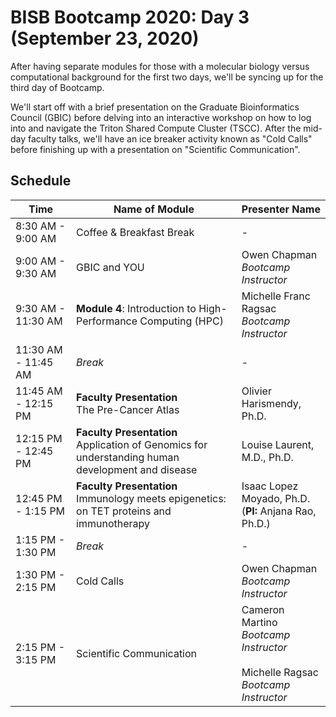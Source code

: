 # BISB Bootcamp 2020: Day 3 (September 23, 2020)

After having separate modules for those with a molecular biology versus computational background for the first two days, we'll be syncing up for the third day of Bootcamp.

We'll start off with a brief presentation on the Graduate Bioinformatics Council (GBIC) before delving into an interactive workshop on how to log into and navigate the Triton Shared Compute Cluster (TSCC). After the mid-day faculty talks, we'll have an ice breaker activity known as "Cold Calls" before finishing up with a presentation on "Scientific Communication".

## Schedule 

| Time                | Name of Module                                                                                      | Presenter Name                                                                           | 
|---------------------|-----------------------------------------------------------------------------------------------------|------------------------------------------------------------------------------------------|
| 8:30 AM - 9:00 AM   | Coffee & Breakfast Break                                                                            | -                                                                                        |
| 9:00 AM - 9:30 AM   | GBIC and YOU                                                                                        | Owen Chapman<br>*Bootcamp Instructor*                                                    |
| 9:30 AM - 11:30 AM  | **Module 4**: Introduction to High-Performance Computing (HPC)                                      | Michelle Franc Ragsac<br>*Bootcamp Instructor*                                           |
| 11:30 AM - 11:45 AM | *Break*                                                                                             | -                                                                                        |
| 11:45 AM - 12:15 PM | **Faculty Presentation**<br>The Pre-Cancer Atlas                                                    | Olivier Harismendy, Ph.D.                                                                |
| 12:15 PM - 12:45 PM | **Faculty Presentation**<br>Application of Genomics for understanding human development and disease | Louise Laurent, M.D., Ph.D.                                                              |
| 12:45 PM - 1:15 PM  | **Faculty Presentation**<br>Immunology meets epigenetics: on TET proteins and immunotherapy         | Isaac Lopez Moyado, Ph.D.<br>(**PI:** Anjana Rao, Ph.D.)                                 |
| 1:15 PM - 1:30 PM   | *Break*                                                                                             | -                                                                                        |
| 1:30 PM - 2:15 PM   | Cold Calls                                                                                          | Owen Chapman<br>*Bootcamp Instructor*                                                    |
| 2:15 PM - 3:15 PM   | Scientific Communication                                                                            | Cameron Martino<br>*Bootcamp Instructor*<br><br>Michelle Ragsac<br>*Bootcamp Instructor* |
